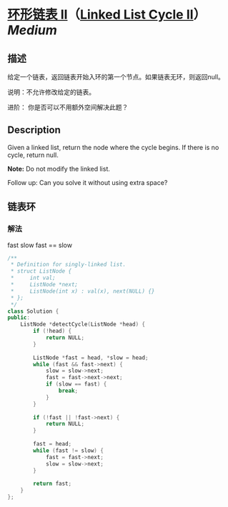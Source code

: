 # [环形链表 II](https://leetcode-cn.com/problems/linked-list-cycle-ii)（[Linked List Cycle II](https://leetcode.com/problems/linked-list-cycle-ii)）*Medium*
## 描述
给定一个链表，返回链表开始入环的第一个节点。如果链表无环，则返回null。

说明：不允许修改给定的链表。

进阶：
你是否可以不用额外空间解决此题？

## Description
Given a linked list, return the node where the cycle begins. If there is no cycle, return null.

**Note:**
 Do not modify the linked list.


Follow up:
Can you solve it without using extra space?


## 链表环
### 解法
fast slow
fast == slow
```c++
/**
 * Definition for singly-linked list.
 * struct ListNode {
 *     int val;
 *     ListNode *next;
 *     ListNode(int x) : val(x), next(NULL) {}
 * };
 */
class Solution {
public:
    ListNode *detectCycle(ListNode *head) {
        if (!head) {
            return NULL;
        }
        
        ListNode *fast = head, *slow = head;
        while (fast && fast->next) {
            slow = slow->next;
            fast = fast->next->next;
            if (slow == fast) {
                break;
            }
        }
        
        if (!fast || !fast->next) {
            return NULL;
        }
        
        fast = head;
        while (fast != slow) {
            fast = fast->next;
            slow = slow->next;
        }
        
        return fast;
    }
};
```